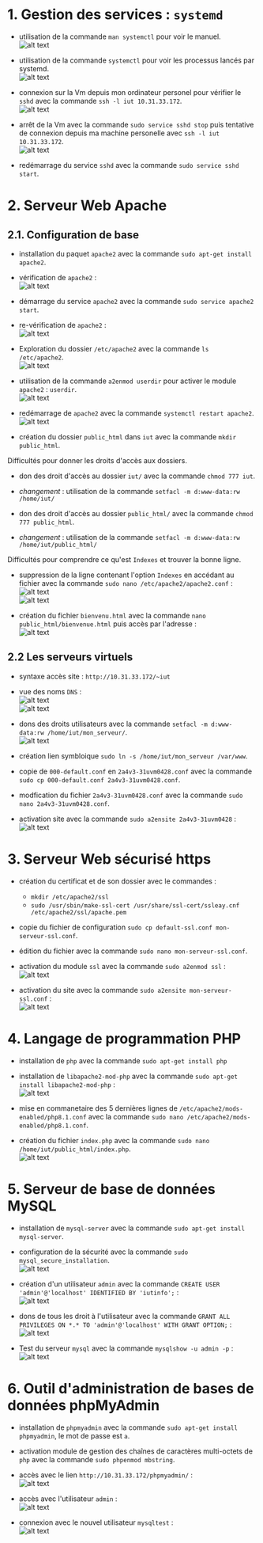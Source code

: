 # 1. Gestion des services : `systemd`
- utilisation de la commande `man systemctl` pour voir le manuel.  
 ![alt text](Image/manuel_systemctl.PNG)  

- utilisation de la commande `systemctl` pour voir les processus lancés par systemd.  
 ![alt text](Image/sortie_cmd_systectl.PNG)  

- connexion sur la Vm depuis mon ordinateur personel pour vérifier le `sshd` avec la commande `ssh -l iut 10.31.33.172`.  
 ![alt text](Image/connexion_ssh_VM.PNG)  

- arrêt de la Vm avec la commande `sudo service sshd stop` puis tentative de connexion depuis ma machine personelle avec `ssh -l iut 10.31.33.172`.  
 ![alt text](Image/connexion_ssh_stop_VM.PNG)  

- redémarrage du service `sshd` avec la commande `sudo service sshd start`.  

# 2. Serveur Web Apache
## 2.1. Configuration de base
- installation du paquet `apache2` avec la commande `sudo apt-get install apache2`.  

- vérification de `apache2` :  
 ![alt text](Image/apache2_status_1.PNG)  

- démarrage du service `apache2` avec la commande `sudo service apache2 start`.  

- re-vérification de `apache2` :  
 ![alt text](Image/apache2_status_2.PNG)  

- Exploration du dossier `/etc/apache2` avec la commande `ls /etc/apache2`.  
 ![alt text](Image/explore_etc_apache2.PNG)  

- utilisation de la commande `a2enmod userdir` pour activer le module `apache2` : `userdir`.  
 ![alt text](Image/a2enmod_userdir.PNG)  

- redémarrage de `apache2` avec la commande `systemctl restart apache2`.  
 ![alt text](Image/redemarrage_apache2.PNG)  

- création du dossier `public_html` dans `iut` avec la commande `mkdir public_html`.  

Difficultés pour donner les droits d'accès aux dossiers.

- don des droit d'accès au dossier `iut/` avec la commande `chmod 777 iut`.  
- *changement* : utilisation de la commande `setfacl -m d:www-data:rw /home/iut/`

- don des droit d'accès au dossier `public_html/` avec la commande `chmod 777 public_html`.  
- *changement* :  utilisation de la commande `setfacl -m d:www-data:rw /home/iut/public_html/`

Difficultés pour comprendre ce qu'est `Indexes` et trouver la bonne ligne.

- suppression de la ligne contenant l'option `Indexes` en accédant au fichier avec la commande `sudo nano /etc/apache2/apache2.conf` :  
 ![alt text](Image/indexes_apache2_1.PNG)  
 ![alt text](Image/indexes_apache2_2.PNG)  

- création du fichier `bienvenu.html` avec la commande `nano public_html/bienvenue.html` puis accès par l'adresse :  
 ![alt text](Image/bienvenue.html.PNG)  

## 2.2 Les serveurs virtuels

- syntaxe accès site : `http://10.31.33.172/~iut`  

- vue des noms `DNS` :  
 ![alt text](Image/ad_IP_DNS.PNG)  
 ![alt text](Image/ad_IP_DNS_2.PNG)  

- dons des droits utilisateurs avec la commande `setfacl -m d:www-data:rw /home/iut/mon_serveur/`.  
 ![alt text](Image/don_droit_mon_serveur.PNG)  

- création lien symbloique `sudo ln -s /home/iut/mon_serveur /var/www`.  

- copie de `000-default.conf` en `2a4v3-31uvm0428.conf` avec la commande `sudo cp 000-default.conf 2a4v3-31uvm0428.conf`.  

- modfication du fichier `2a4v3-31uvm0428.conf` avec la commande `sudo nano 2a4v3-31uvm0428.conf`.  

- activation site avec la commande `sudo a2ensite 2a4v3-31uvm0428` :  
 ![alt text](Image/a2ensite_td-r205.PNG)  

# 3. Serveur Web sécurisé https

- création du certificat et de son dossier avec le commandes :
    - `mkdir /etc/apache2/ssl`
    - `sudo /usr/sbin/make-ssl-cert /usr/share/ssl-cert/ssleay.cnf /etc/apache2/ssl/apache.pem`

- copie du fichier de configuration `sudo cp default-ssl.conf mon-serveur-ssl.conf`.  

- édition du fichier avec la commande `sudo nano mon-serveur-ssl.conf`.  

- activation du module `ssl` avec la commande `sudo a2enmod ssl` :  
 ![alt text](Image/a2enmod_ssl.PNG)  

- activation du site avec la commande `sudo a2ensite mon-serveur-ssl.conf` :  
 ![alt text](Image/a2ensite_mon_serveur.PNG)  


# 4. Langage de programmation PHP
- installation de `php` avec la commande `sudo apt-get install php`  

- installation de `libapache2-mod-php` avec la commande `sudo apt-get install libapache2-mod-php` :  
 ![alt text](Image/install_libapache2-mod-php.PNG)  

- mise en commanetaire des 5 dernières lignes de `/etc/apache2/mods-enabled/php8.1.conf` avec la commande `sudo nano /etc/apache2/mods-enabled/php8.1.conf`.  

- création du fichier `index.php` avec la commande `sudo nano /home/iut/public_html/index.php`.  
 ![alt text](Image/php_file.PNG)  

# 5. Serveur de base de données MySQL
- installation de `mysql-server` avec la commande `sudo apt-get install mysql-server`.  

- configuration de la sécurité avec la commande `sudo mysql_secure_installation`.  
 ![alt text](Image/create_root_sql.PNG)  

- création d'un utilisateur `admin` avec la commande `CREATE USER 'admin'@'localhost' IDENTIFIED BY 'iutinfo';` :  
 ![alt text](Image/sql_create_admin.PNG)  

- dons de tous les droit à l'utilisateur avec la commande `GRANT ALL PRIVILEGES ON *.* TO 'admin'@'localhost' WITH GRANT OPTION;` :  
 ![alt text](Image/grant_perm_admin.PNG)  

- Test du serveur `mysql` avec la commande `mysqlshow -u admin -p` :  
 ![alt text](Image/test_serv_sql.PNG)  


# 6. Outil d'administration de bases de données phpMyAdmin
- installation de `phpmyadmin` avec la commande `sudo apt-get install phpmyadmin`, le mot de passe est `a`.  

- activation module de gestion des chaînes de caractères multi-octets de `php` avec la commande `sudo phpenmod mbstring`.

- accès avec le lien `http://10.31.33.172/phpmyadmin/` :  
 ![alt text](Image/accès_phpmyadmin.PNG)  

- accès avec l'utilisateur `admin` :  
 ![alt text](Image/phpmyadmin_web.PNG)  

- connexion avec le nouvel utilisateur `mysqltest` :  
 ![alt text](Image/mysqltest.PNG)  
